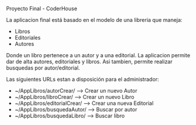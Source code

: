 Proyecto Final - CoderHouse

La aplicacion final está basado en el modelo de una libreria que maneja:
- Libros
- Editoriales
- Autores

Donde un libro pertenece a un autor y a una editorial. La aplicacion permite dar de alta autores, editoriales y libros. Asi tambien, permite realizar busquedas por autor/editorial.

Las siguientes URLs estan a disposición para el administrador:

- ~/AppLibros/autorCrear/   --> Crear un nuevo Autor
- ~/AppLibros/libroCrear/  --> Crear un nuevo Libro
- ~/AppLibros/editorialCrear/ --> Crear una nueva Editorial
- ~/AppLibros/busquedaAutor/ --> Buscar por autor
- ~/AppLibros/busquedaLibro/ --> Buscar libro
